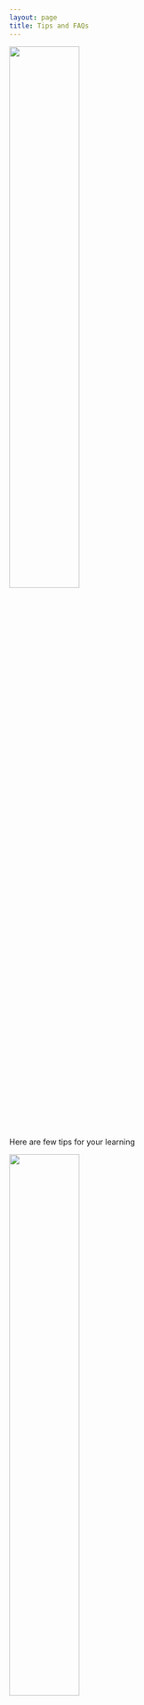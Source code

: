 ```yaml
---
layout: page
title: Tips and FAQs
---
```


<img src="{{ site.url }}{{ site.baseurl }}/assets/banner_tips.png" width="50%"/>

Here are few tips for your learning 

<img src="{{ site.url }}{{ site.baseurl }}/assets/faq.png" width="50%"/>

A list of questions frequently asked by students attending this sessions. 



